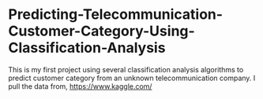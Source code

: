 # Predicting-Telecommunication-Customer-Category-Using-Classification-Analysis
This is my first project using several classification analysis algorithms to predict customer category from an unknown telecommunication company. I pull the data from, https://www.kaggle.com/
